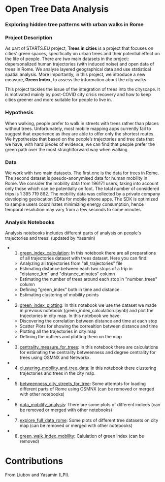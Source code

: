 
# Open Tree Data Analysis
### Exploring hidden tree patterns with urban walks in Rome
### Project Description
As part of STARTS.EU project, **Trees in cities** is a project that focuses on cities' green spaces, specifically on urban trees and their potential effect on the life of people. There are two main datasets in the project: depersonalized human trajectories (with induced noise) and open data of trees in Rome. We analyse layered geographical data and use statistical spatial analysis. More importantly, in this project, we introduce a new measure, **Green Index**, to assess the information about the city walks.

This project tackles the issue of the integration of trees into the cityscape. It is motivated mainly by post-COVID city crisis recovery and how to keep cities greener and more suitable for people to live in.
### Hypothesis
When walking, people prefer to walk in streets with trees rather than places without trees. Unfortunately, most mobile mapping apps currently fail to suggest that experience as they are able to offer only the shortest routes. We hypothesize that based on the people’s trajectories and tree data that we have, with hard pieces of evidence, we can find that people prefer the green path over the most straightforward way when walking.
### Data
We work with two main datasets. The first one is the data for trees in Rome. The second dataset is pseudo-anonymised data for human mobility in Rome. We consider the mobility data from 196171 users, taking into account only those which can be potentially on foot. The total number of considered trips is 1 395 719 862. The mobility data was collected by a private company developing geolocation SDKs for mobile phone apps. The SDK is optimized to sample users coordinates minimizing energy consumption, hence temporal resolution may vary from a few seconds to some minutes. 

### Analysis Notebooks
Analysis notebooks includes different parts of analysis on people's trajectories and trees:
(updated by Yasamin)

* 1. [green_index_calculation](https://github.com/Liyubov/open_tree_data_analysis/blob/main/notebooks/analysis/1.%20green_index_calculation.ipynb):
    In this notebook there are all preparations of all trajectories dataset with trees dataset. Here you can find:
    * Analyzing all trajectories from "all_trajectories" file
    * Estimating distance between each two stops of a trip in "distance_km" and "distance_minutes" column
    * Estimating the number of trees around each stop in "number_trees" column
    * Defining "green_index" both in time and distance
    * Estimating clustering of mobility points
* 2. [green_index_plotting](https://github.com/Liyubov/open_tree_data_analysis/blob/main/notebooks/analysis/2.%20green_index_plotting.ipynb):
    In this notebook we use the dataset we made in previous notebook (green_index_calculation.ipynb) and plot the trajectories in city map. In this notebook we have: 
    * Discovering the correlation between distance and time at each stop
    * Scatter Plots for showing the correaltion between distance and time
    * Plotting all the trajectories in city map
    * Defining the outliers and plotting them on the map    
* 3. [centrality_measure_for_trees](https://github.com/Liyubov/open_tree_data_analysis/blob/main/notebooks/analysis/3.%20centrality_measure_trees.ipynb):
    In this notebook there are calculations for estimating the centrality betweenness and degree centrality for trees using OSMNX and Networkx.
* 4. [clustering_mobility_and_tree_data](https://github.com/Liyubov/open_tree_data_analysis/blob/main/notebooks/analysis/4.%20clustering_mobility_and_tree_data.ipynb):
    In this notebook there clustering trajectories and trees in the city map. 
* 5. [betweenness_city_streets_for_tree](https://github.com/Liyubov/open_tree_data_analysis/blob/main/notebooks/analysis/5.%20betweenness_city_streets_for_tree.ipynb):
     Some attempts for loading different parts of Rome using OSMNX (can be removed or merged with other notebooks) 
* 6. [data_mobility_analysis](https://github.com/Liyubov/open_tree_data_analysis/blob/main/notebooks/analysis/6.%20data_mobility_analysis.ipynb):
    There are some plots of different indices (can be removed or merged with other notebooks) 
* 7. [explore_full_data_rome](https://github.com/Liyubov/open_tree_data_analysis/blob/main/notebooks/analysis/7.%20explore_full_data_rome.ipynb):
    Some plots of different tree datasets on city map (can be removed or merged with other notebooks) 
* 8. [green_walk_index_mobility](https://github.com/Liyubov/open_tree_data_analysis/blob/main/notebooks/analysis/8.%20green_walk_index_mobility.ipynb):
    Calulation of green index (can be removed)

# Contributions 
From Liubov and Yasamin (LPI).
